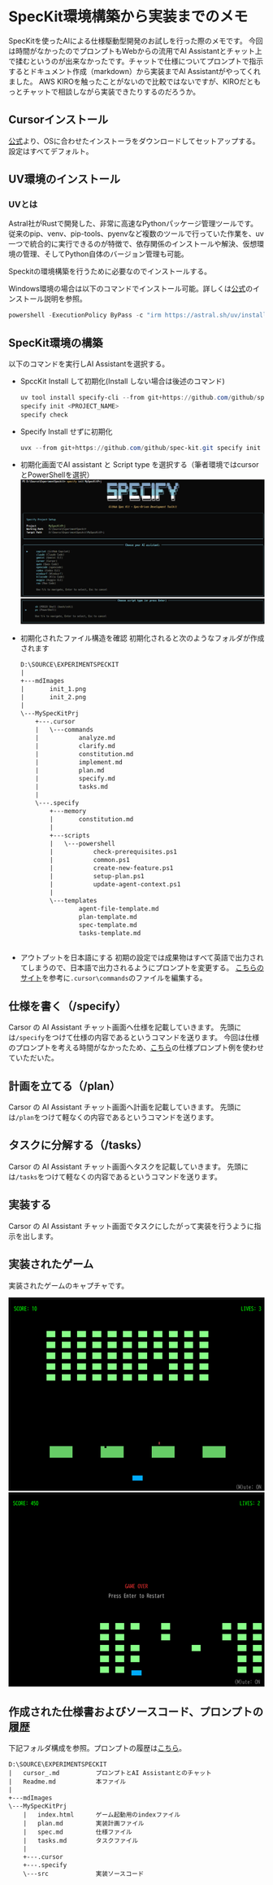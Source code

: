 # SpecKit環境構築から実装までのメモ

SpecKitを使ったAIによる仕様駆動型開発のお試しを行った際のメモです。
今回は時間がなかったのでプロンプトもWebからの流用でAI Assistantとチャット上で揉むというのが出来なかったです。チャットで仕様についてプロンプトで指示するとドキュメント作成（markdown）から実装までAI Assistantがやってくれました。
AWS KIROを触ったことがないので比較ではないですが、KIROだともっとチャットで相談しながら実装できたりするのだろうか。

## Cursorインストール
[公式](https://cursor.com/ja)より、OSに合わせたインストーラをダウンロードしてセットアップする。
設定はすべてデフォルト。

## UV環境のインストール

### UVとは
Astral社がRustで開発した、非常に高速なPythonパッケージ管理ツールです。従来のpip、venv、pip-tools、pyenvなど複数のツールで行っていた作業を、uv一つで統合的に実行できるのが特徴で、依存関係のインストールや解決、仮想環境の管理、そしてPython自体のバージョン管理も可能。

Speckitの環境構築を行うために必要なのでインストールする。

Windows環境の場合は以下のコマンドでインストール可能。詳しくは[公式](https://docs.astral.sh/uv/getting-started/installation/#pypi)のインストール説明を参照。

```powershell
powershell -ExecutionPolicy ByPass -c "irm https://astral.sh/uv/install.ps1 | iex"
```

## SpecKit環境の構築

以下のコマンドを実行しAI Assistantを選択する。

* SpccKit Install して初期化(Install しない場合は後述のコマンド)
    ```powershell
    uv tool install specify-cli --from git+https://github.com/github/spec-kit.git
    specify init <PROJECT_NAME>
    specify check
    ```

* Specify Install せずに初期化
    ```powershell
    uvx --from git+https://github.com/github/spec-kit.git specify init <PROJECT_NAME>
    ```

* 初期化画面でAI assistant と Script type を選択する（筆者環境ではcursorとPowerShellを選択）
  ![init_1](./mdImages/init_1.png)
  ![init_2](./mdImages/init_2.png)

* 初期化されたファイル構造を確認
  初期化されると次のようなフォルダが作成されます
    ```
    D:\SOURCE\EXPERIMENTSPECKIT
    |   
    +---mdImages
    |       init_1.png
    |       init_2.png
    |       
    \---MySpecKitPrj
        +---.cursor
        |   \---commands
        |           analyze.md
        |           clarify.md
        |           constitution.md
        |           implement.md
        |           plan.md
        |           specify.md
        |           tasks.md
        |           
        \---.specify
            +---memory
            |       constitution.md
            |       
            +---scripts
            |   \---powershell
            |           check-prerequisites.ps1
            |           common.ps1
            |           create-new-feature.ps1
            |           setup-plan.ps1
            |           update-agent-context.ps1
            |           
            \---templates
                    agent-file-template.md
                    plan-template.md
                    spec-template.md
                    tasks-template.md
                    
    ```

* アウトプットを日本語にする
  初期の設定では成果物はすべて英語で出力されてしまうので、日本語で出力されるようにプロンプトを変更する。
  [こちらのサイト](https://zenn.dev/seo/articles/b66b99f2560b0f)を参考に```.cursor\commands```のファイルを編集する。

## 仕様を書く（/specify）

Carsor の AI Assistant チャット画面へ仕様を記載していきます。
先頭には```/specify```をつけて仕様の内容であるというコマンドを送ります。
今回は仕様のプロンプトを考える時間がなかったため、[こちら](https://zenn.dev/n_san/articles/e1fcdd79d1af32)の仕様プロンプト例を使わせていただいた。

## 計画を立てる（/plan）

Carsor の AI Assistant チャット画面へ計画を記載していきます。
先頭には```/plan```をつけて軽なくの内容であるというコマンドを送ります。

## タスクに分解する（/tasks）

Carsor の AI Assistant チャット画面へタスクを記載していきます。
先頭には```/tasks```をつけて軽なくの内容であるというコマンドを送ります。

## 実装する

Carsor の AI Assistant チャット画面でタスクにしたがって実装を行うように指示を出します。

## 実装されたゲーム

実装されたゲームのキャプチャです。

![game_playing](./mdImages/game_playing.png)
![game_over](./mdImages/game_over.png)

## 作成された仕様書およびソースコード、プロンプトの履歴

下記フォルダ構成を参照。プロンプトの履歴は[こちら](./cursor_.md)。

```
D:\SOURCE\EXPERIMENTSPECKIT
|   cursor_.md          プロンプトとAI Assistantとのチャット
|   Readme.md           本ファイル
|   
+---mdImages
\---MySpecKitPrj
    |   index.html      ゲーム起動用のindexファイル
    |   plan.md         実装計画ファイル
    |   spec.md         仕様ファイル
    |   tasks.md        タスクファイル
    |   
    +---.cursor
    +---.specify
    \---src             実装ソースコード
```